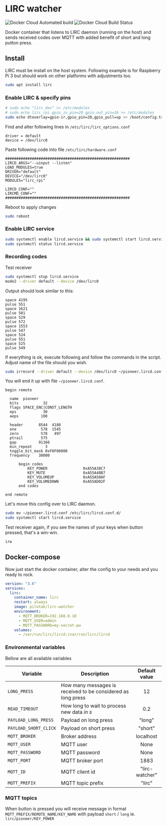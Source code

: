 # LIRC watcher
![Docker Cloud Automated build](https://img.shields.io/docker/cloud/automated/pilotak/lirc-watcher.svg) ![Docker Cloud Build Status](https://img.shields.io/docker/cloud/build/pilotak/lirc-watcher.svg)

Docker container that listens to LIRC daemon (running on the host) and sends received codes over MQTT with added benefit of short and long putton press.

## Install
LIRC must be install on the host system. Following example is for Raspberry Pi 3 but should work on other platforms with adjustments too.

```sh
sudo apt install lirc
```

### Enable LIRC & specify pins
```sh
# sudo echo "lirc_dev" >> /etc/modules
# sudo echo lirc_rpi gpio_in_pin=20 gpio_out_pin=16 >> /etc/modules
sudo echo dtoverlay=gpio-ir,gpio_pin=20,gpio_pull=up >> /boot/config.txt
```

Find and alter following lines in `/etc/lirc/lirc_options.conf`
```ApacheConf
driver = default
device = /dev/lirc0
```

Paste following code into file `/etc/lirc/hardware.conf`
```ApacheConf
########################################################
LIRCD_ARGS="--uinput --listen"
LOAD_MODULES=true
DRIVER="default"
DEVICE="/dev/lirc0"
MODULES="lirc_rpi"

LIRCD_CONF=""
LIRCMD_CONF=""
########################################################
```

Reboot to apply changes
```sh
sudo reboot
```

### Enable LIRC service
```sh
sudo systemctl enable lircd.service && sudo systemctl start lircd.service
sudo systemctl status lircd.service
```

### Recording codes
Test receiver
```sh
sudo systemctl stop lircd.service
mode2 --driver default --device /dev/lirc0
```
Output should look similar to this:
```
space 4195
pulse 551
space 1621
pulse 501
space 529
pulse 572
space 1553
pulse 547
space 524
pulse 551
space 525
pulse 549
```

If everything is ok, execute following and follow the commands in the script. Adjust name of the file should you wish.
```sh
sudo irrecord --driver default --device /dev/lirc0 ~/pioneer.lircd.conf
```

You will end it up with file `~/pioneer.lircd.conf`.

```
begin remote

  name  pioneer
  bits           32
  flags SPACE_ENC|CONST_LENGTH
  eps            30
  aeps          100

  header       8544  4180
  one           578  1545
  zero          578   497
  ptrail        575
  gap          91166
  min_repeat      3
  toggle_bit_mask 0xF0F08080
  frequency    38000

      begin codes
          KEY_POWER                0xA55A38C7
          KEY_MUTE                 0xA55A48B7
          KEY_VOLUMEUP             0xA55A50AF
          KEY_VOLUMEDOWN           0xA55AD02F
      end codes

end remote
```

Let's move this config over to LIRC daemon.
```sh
sudo mv ~/pioneer.lircd.conf /etc/lirc/lircd.conf.d/
sudo systemctl start lircd.service
```

Test receiver again, if you see the names of your keys when button pressed, that's a win-win.
```sh
irw
```

## Docker-compose
Now just start the docker container, alter the config to your needs and you ready to rock.
```yaml
version: "3.6"
services:
  lirc:
    container_name: lirc
    restart: always
    image: pilotak/lirc-watcher
    environment:
      - MQTT_BROKER=192.168.0.10
      - MQTT_USER=admin
      - MQTT_PASSWORD=my-secret-pw
    volumes:
      - /var/run/lirc/lircd:/var/run/lirc/lircd
```

### Environmental variables
Bellow are all available variables

| Variable | Description | Default value |
| --- | --- | :---:|
| `LONG_PRESS` | How many messages is received to be considered as long press | 12 |
| `READ_TIMEOUT` | How long to wait to process new data *in s* | 0.2 | 
| `PAYLOAD_LONG_PRESS` | Payload on long press | "long" | 
| `PAYLOAD_SHORT_CLICK` | Payload on short press | "short" | 
| `MQTT_BROKER` | Broker address | localhost | 
| `MQTT_USER` | MQTT user | None | 
| `MQTT_PASSWORD` | MQTT password | None | 
| `MQTT_PORT` | MQTT broker port | 1883 | 
| `MQTT_ID` | MQTT client id | "lirc-watcher" | 
| `MQTT_PREFIX` | MQTT topic prefix | "lirc" |

### MQTT topics
When button is pressed you will receive message in format
`MQTT_PREFIX/REMOTE_NAME/KEY_NAME` with payload `short` / `long` ie. `lirc/pioneer/KEY_POWER`



